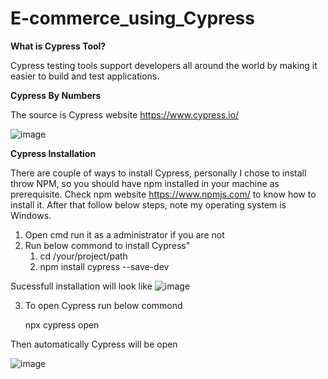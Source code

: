 # E-commerce_using_Cypress
**What is Cypress Tool?**

Cypress testing tools support developers all around the world by making it easier to build and test applications.


**Cypress By Numbers**

The source is Cypress website https://www.cypress.io/

![image](https://github.com/Anassatti/E-commerce_using_Cypress/assets/73906550/8405dc57-d87f-403f-ae3b-9150eba0ff70)

**Cypress Installation**

There are couple of ways to install Cypress, personally I chose to install throw NPM, so you should have npm installed in your machine as prerequisite. Check npm website https://www.npmjs.com/ to know how to install it. After that follow below steps, note my operating system is Windows.

1. Open cmd run it as a administrator if you are not
2. Run below commond to install Cypress"
     1. cd /your/project/path
     2. npm install cypress --save-dev
  
  Sucessfull installation will look like 
  ![image](https://github.com/Anassatti/E-commerce_using_Cypress/assets/73906550/c8148b68-2c2d-4681-9593-2e9cfe273bde)

3. To open Cypress run below commond
   
      npx cypress open
   
  Then automatically Cypress will be open

![image](https://github.com/Anassatti/E-commerce_using_Cypress/assets/73906550/2e5744ec-6ca8-4200-aaac-9a105940935e)







